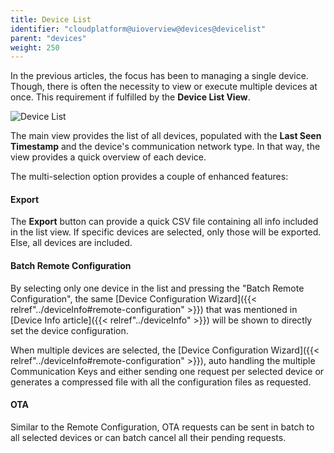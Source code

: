 ```yaml
---
title: Device List
identifier: "cloudplatform@uioverview@devices@devicelist"
parent: "devices"
weight: 250
---
```


In the previous articles, the focus has been to managing a single device. Though, there is often the necessity to view or execute multiple devices at once. This requirement if fulfilled by the **Device List View**.

![Device List](/images/console_tutorial/device_list.png?width=60pc)

The main view provides the list of all devices, populated with the **Last Seen Timestamp** and the device's communication network type. In that way, the view provides a quick overview of each device.

The multi-selection option provides a couple of enhanced features:

#### Export

The **Export** button can provide a quick CSV file containing all info included in the list view. If specific devices are selected, only those will be exported. Else, all devices are included.

#### Batch Remote Configuration

By selecting only one device in the list and pressing the "Batch Remote Configuration", the same [Device Configuration Wizard]({{< relref"../deviceInfo#remote-configuration" >}}) that was mentioned in [Device Info article]({{< relref"../deviceInfo" >}}) will be shown to directly set the device configuration.

When multiple devices are selected, the [Device Configuration Wizard]({{< relref"../deviceInfo#remote-configuration" >}}), auto handling the multiple Communication Keys and either sending one request per selected device or generates a compressed file with all the configuration files as requested.

#### OTA

Similar to the Remote Configuration, OTA requests can be sent in batch to all selected devices or can batch cancel all their pending requests.
